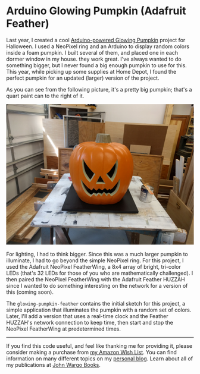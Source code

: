 # Arduino Glowing Pumpkin (Adafruit Feather)

Last year, I created a cool [Arduino-powered Glowing Pumpkin](https://github.com/johnwargo/Arduino-Glowing-Pumpkin) project for Halloween. I used a NeoPixel ring and an Arduino to display random colors inside a foam pumpkin. I built several of them, and placed one in each dormer window in my house. they work great. I've always wanted to do something bigger, but I never found a big enough pumpkin to use for this. This year, while picking up some supplies at Home Depot, I found the perfect pumpkin for an updated (larger) version of the project.

As you can see from the following picture, it's a pretty big pumpkin; that's a quart paint can to the right of it.

![Finished Project](glowing-pumpkin-feather/images/figure-01.png)

For lighting, I had to think bigger. Since this was a much larger pumpkin to illuminate, I had to go beyond the simple NeoPixel ring. For this project, I used the Adafruit NeoPixel FeatherWing, a 8x4 array of bright, tri-color LEDs (that's 32 LEDs for those of you who are mathematically challenged). I then paired the NeoPixel FeatherWing with the Adafruit Feather HUZZAH since I wanted to do something interesting on the network for a version of this (coming soon).

The `glowing-pumpkin-feather` contains the initial sketch for this project, a simple application that illuminates the pumpkin with a random set of colors. Later, I'll add a version that uses a real-time clock and the Feather HUZZAH's network connection to keep time, then start and stop the NeoPixel FeatherWing at predetermined times. 

***

If you find this code useful, and feel like thanking me for providing it, please consider making a purchase from [my Amazon Wish List](https://amzn.com/w/1WI6AAUKPT5P9). You can find information on many different topics on my [personal blog](http://www.johnwargo.com). Learn about all of my publications at [John Wargo Books](http://www.johnwargobooks.com).